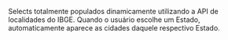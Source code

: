 Selects totalmente populados dinamicamente utilizando a API de localidades do IBGE.
Quando o usuário escolhe um Estado, automaticamente aparece as cidades daquele respectivo Estado.
